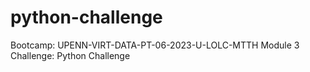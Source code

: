 # python-challenge
Bootcamp: UPENN-VIRT-DATA-PT-06-2023-U-LOLC-MTTH Module 3 Challenge: Python Challenge
